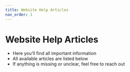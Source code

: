 ```yaml
---
title: Website Help Articles
nav_order: 1
---
```


# Website Help Articles

- Here you’ll find all important information  
- All available articles are listed below  
- If anything is missing or unclear, feel free to reach out
